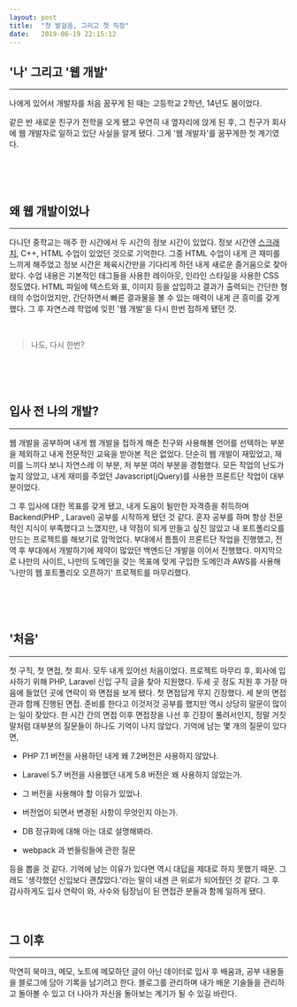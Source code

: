 ```yaml
---
layout: post
title:  "첫 발걸음, 그리고 첫 직장"
date:   2019-06-19 22:15:12
---
```


## '나' 그리고 '웹 개발'

---

나에게 있어서 개발자를 처음 꿈꾸게 된 때는 고등학교 2학년, 14년도 봄이었다. 

같은 반 새로운 친구가 전학을 오게 됐고 우연히 내 옆자리에 앉게 된 후, 그 친구가 회사에 웹 개발자로 일하고 있단 사실을 알게 됐다. 
그게 '웹 개발자'를 꿈꾸게한 첫 계기였다.

<br><br><br>

## 왜 웹 개발이었나

---

다니던 중학교는 매주 한 시간에서 두 시간의 정보 시간이 있었다. 정보 시간엔 <a href="https://ko.wikipedia.org/wiki/%EC%8A%A4%ED%81%AC%EB%9E%98%EC%B9%98_(%ED%94%84%EB%A1%9C%EA%B7%B8%EB%9E%98%EB%B0%8D_%EC%96%B8%EC%96%B4">스크래치</a>, C++, HTML 수업이 있었던 것으로 기억한다. 
그중 HTML 수업이 내게 큰 재미를 느끼게 해주었고 정보 시간은 체육시간만을 기다리게 하던 내게 새로운 즐거움으로 찾아왔다. 수업 내용은 기본적인 태그들을 사용한 레이아웃, 인라인 스타일을 사용한 CSS 정도였다.
 HTML 파일에 텍스트와 표, 이미지 등을 삽입하고 결과가 출력되는 간단한 형태의 수업이었지만, 간단하면서 빠른 결과물을 볼 수 있는 매력이 내게 큰 흥미를 갖게 했다. 그 후 자연스레 학업에 잊힌 '웹 개발'을 다시 한번 접하게 됐던 것.

<br>

>나도, 다시 한번?

<br><br><br>

## 입사 전 나의 개발?

---
웹 개발을 공부하며 내게 웹 개발을 접하게 해준 친구와 사용해볼 언어를 선택하는 부분을 제외하고 내게 전문적인 교육을 받아본 적은 없었다. 단순히 웹 개발이 재밌었고, 재미를 느끼다 보니 자연스레 이 부분, 저 부분 여러 부분을 경험했다. 모든 작업의 난도가 높지 않았고, 내게 재미를 주었던 Javascript(jQuery)를 사용한 프론트단 작업이 대부분이었다. 


그 후 입사에 대한 목표를 갖게 됐고, 내게 도움이 될만한 자격증을 취득하며 Backend(PHP , Laravel) 공부를 시작하게 됐던 것 같다. 혼자 공부를 하며 항상 전문적인 지식이 부족했다고 느꼈지만, 내 약점이 되게 만들고 싶진 않았고 내 포트폴리오를 만드는 프로젝트를 해보기로 맘먹었다. 부대에서 틈틈이 프론트단 작업을 진행했고, 전역 후 부대에서 개발하기에 제약이 많았던 백엔드단 개발을 이어서 진행했다. 마지막으로 나만의 사이트, 나만의 도메인을 갖는 목표에 맞게 구입한 도메인과 AWS를 사용해 '나만의 웹 포트폴리오 오픈하기' 프로젝트를 마무리했다.

<br><br><br>

## '처음'

---

첫 구직, 첫 면접, 첫 회사. 모두 내게 있어선 처음이었다.  프로젝트 마무리 후, 회사에 입사하기 위해 PHP, Laravel 신입 구직 글을 찾아 지원했다. 두세 곳 정도 지원 후 가장 마음에 들었던 곳에 연락이 와 면접을 보게 됐다. 첫 면접답게 무지 긴장했다. 세 분의 면접관과 함께 진행된 면접. 준비를 한다고 이것저것 공부를 했지만 역시 상당히 말문이 많이는 일이 잦았다.  한 시간 간의 면접 이후 면접장을 나선 후 긴장이 풀려서인지, 정말 거짓말처럼 대부분의 질문들이 하나도 기억이 나지 않았다. 기억에 남는 몇 개의 질문이 있다면, 

-   PHP 7.1 버전을 사용하던 내게 왜 7.2버전은 사용하지 않았나. 

-   Laravel 5.7 버전을 사용했던 내게 5.8 버전은 왜 사용하지 않았는가. 

-   그 버전을 사용해야 할 이유가 있었나.

-   버전업이 되면서 변경된 사항이 무엇인지 아는가.

-   DB 정규화에 대해 아는 대로 설명해봐라.

-    webpack 과 번들링들에 관한 질문


등을 뽑을 것 같다. 기억에 남는 이유가 있다면 역시 대답을 제대로 하지 못했기 때문. 그래도 '생각했던 신입보다 괜찮았다.'라는 말이 내겐 큰 위로가 되어줬던 것 같다. 그 후 감사하게도 입사 연락이 와, 사수와 팀장님이 된 면접관 분들과 함께 일하게 됐다.
​
<br><br><br>

## 그 이후

---

막연히 북마크, 메모, 노트에 메모하던 글이 아닌 데이터로 입사 후 배움과, 공부 내용들을 블로그에 담아 기록을 남기려고 한다. 블로그를 관리하며 내가 배운 기술들을 관리하고 돌아볼 수 있고 더 나아가 자신을 돌아보는 계기가 될 수 있길 바란다.

<br><br><br>